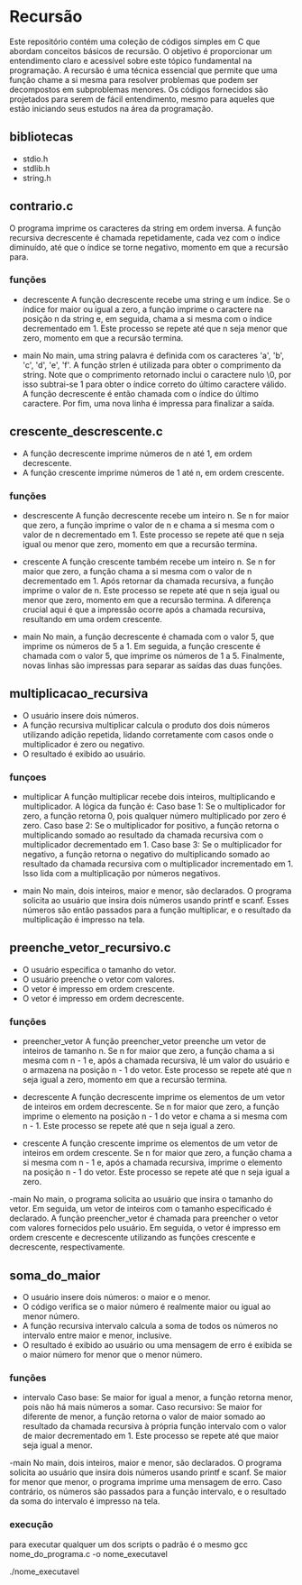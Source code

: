 # Recursão 
Este repositório contém uma coleção de códigos simples em C que abordam conceitos básicos de recursão. O objetivo é proporcionar um entendimento claro e acessível sobre este tópico fundamental na programação.
A recursão é uma técnica essencial que permite que uma função chame a si mesma para resolver problemas que podem ser decompostos em subproblemas menores.
Os códigos fornecidos são projetados para serem de fácil entendimento, mesmo para aqueles que estão iniciando seus estudos na área da programação. 

## bibliotecas
- stdio.h
- stdlib.h
- string.h

## contrario.c
O programa imprime os caracteres da string em ordem inversa. 
A função recursiva decrescente é chamada repetidamente, cada vez com o índice diminuído, até que o índice se torne negativo, momento em que a recursão para.
### funções
- decrescente
A função decrescente recebe uma string e um índice. Se o índice for maior ou igual a zero, 
a função imprime o caractere na posição n da string e, em seguida, chama a si mesma com o índice decrementado em 1. 
Este processo se repete até que n seja menor que zero, momento em que a recursão termina.

- main
No main, uma string palavra é definida com os caracteres 'a', 'b', 'c', 'd', 'e', 'f'. 
A função strlen é utilizada para obter o comprimento da string. 
Note que o comprimento retornado inclui o caractere nulo \0, por isso subtrai-se 1 para obter o índice correto do último caractere válido. 
A função decrescente é então chamada com o índice do último caractere. 
Por fim, uma nova linha é impressa para finalizar a saída.

## crescente_descrescente.c
- A função decrescente imprime números de n até 1, em ordem decrescente.
- A função crescente imprime números de 1 até n, em ordem crescente.
### funções
- descrescente
A função decrescente recebe um inteiro n. Se n for maior que zero, a função imprime o valor de n e chama a si mesma com o valor de n decrementado em 1.
Este processo se repete até que n seja igual ou menor que zero, momento em que a recursão termina.

- crescente
A função crescente também recebe um inteiro n. Se n for maior que zero, a função chama a si mesma com o valor de n decrementado em 1. 
Após retornar da chamada recursiva, a função imprime o valor de n. 
Este processo se repete até que n seja igual ou menor que zero, momento em que a recursão termina. 
A diferença crucial aqui é que a impressão ocorre após a chamada recursiva, resultando em uma ordem crescente.

- main 
No main, a função decrescente é chamada com o valor 5, que imprime os números de 5 a 1. 
Em seguida, a função crescente é chamada com o valor 5, que imprime os números de 1 a 5. 
Finalmente, novas linhas são impressas para separar as saídas das duas funções.

## multiplicacao_recursiva
- O usuário insere dois números.
- A função recursiva multiplicar calcula o produto dos dois números utilizando adição repetida, lidando corretamente com casos onde o multiplicador é zero ou negativo.
- O resultado é exibido ao usuário.
### funçoes
- multiplicar 
A função multiplicar recebe dois inteiros, multiplicando e multiplicador. A lógica da função é:
Caso base 1: Se o multiplicador for zero, a função retorna 0, pois qualquer número multiplicado por zero é zero.
Caso base 2: Se o multiplicador for positivo, a função retorna o multiplicando somado ao resultado da chamada recursiva com o multiplicador decrementado em 1.
Caso base 3: Se o multiplicador for negativo, a função retorna o negativo do multiplicando somado ao resultado da chamada recursiva com o multiplicador incrementado em 1. Isso lida com a multiplicação por números negativos.

- main
No main, dois inteiros, maior e menor, são declarados. O programa solicita ao usuário que insira dois números usando printf e scanf. 
Esses números são então passados para a função multiplicar, e o resultado da multiplicação é impresso na tela.

## preenche_vetor_recursivo.c 
- O usuário especifica o tamanho do vetor.
- O usuário preenche o vetor com valores.
- O vetor é impresso em ordem crescente.
- O vetor é impresso em ordem decrescente.

### funções 
- preencher_vetor
A função preencher_vetor preenche um vetor de inteiros de tamanho n. 
Se n for maior que zero, a função chama a si mesma com n - 1 e, após a chamada recursiva, lê um valor do usuário e o armazena na posição n - 1 do vetor. 
Este processo se repete até que n seja igual a zero, momento em que a recursão termina.

- decrescente
A função decrescente imprime os elementos de um vetor de inteiros em ordem decrescente.
Se n for maior que zero, a função imprime o elemento na posição n - 1 do vetor e chama a si mesma com n - 1. 
Este processo se repete até que n seja igual a zero.

- crescente
A função crescente imprime os elementos de um vetor de inteiros em ordem crescente. 
Se n for maior que zero, a função chama a si mesma com n - 1 e, após a chamada recursiva, imprime o elemento na posição n - 1 do vetor. 
Este processo se repete até que n seja igual a zero.

-main
No main, o programa solicita ao usuário que insira o tamanho do vetor. Em seguida, um vetor de inteiros com o tamanho especificado é declarado. 
A função preencher_vetor é chamada para preencher o vetor com valores fornecidos pelo usuário. 
Em seguida, o vetor é impresso em ordem crescente e decrescente utilizando as funções crescente e decrescente, respectivamente.

## soma_do_maior
- O usuário insere dois números: o maior e o menor.
- O código verifica se o maior número é realmente maior ou igual ao menor número.
- A função recursiva intervalo calcula a soma de todos os números no intervalo entre maior e menor, inclusive.
- O resultado é exibido ao usuário ou uma mensagem de erro é exibida se o maior número for menor que o menor número.
  
### funções
- intervalo 
Caso base: Se maior for igual a menor, a função retorna menor, pois não há mais números a somar.
Caso recursivo: Se maior for diferente de menor, a função retorna o valor de maior somado ao resultado da chamada recursiva à própria função intervalo com o valor de maior decrementado em 1.
Este processo se repete até que maior seja igual a menor.

-main
No main, dois inteiros, maior e menor, são declarados. O programa solicita ao usuário que insira dois números usando printf e scanf. 
Se maior for menor que menor, o programa imprime uma mensagem de erro. 
Caso contrário, os números são passados para a função intervalo, e o resultado da soma do intervalo é impresso na tela.

### execução
para executar qualquer um dos scripts o padrão é o mesmo 
gcc nome_do_programa.c -o nome_executavel


./nome_executavel
